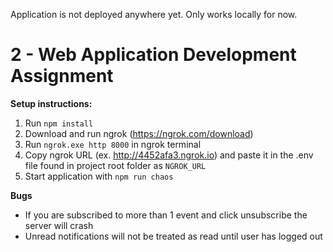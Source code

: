 Application is not deployed anywhere yet. Only works locally for now.

# 2 - Web Application Development Assignment
**Setup instructions:**
1. Run ```npm install```
2. Download and run ngrok (https://ngrok.com/download)
3. Run ```ngrok.exe http 8000``` in ngrok terminal
4. Copy ngrok URL (ex. http://4452afa3.ngrok.io) and paste it in the .env file found in project root folder as ```NGROK_URL```
5. Start application with ```npm run chaos```

**Bugs** 
- If you are subscribed to more than 1 event and click unsubscribe the server will crash
- Unread notifications will not be treated as read until user has logged out


